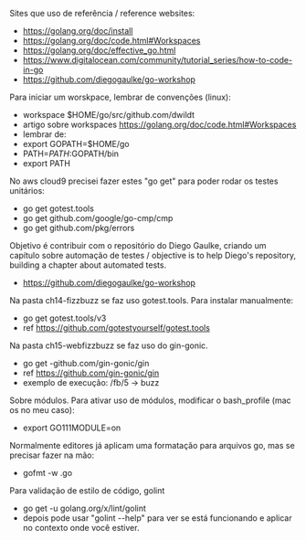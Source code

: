 Sites que uso de referência / reference websites: 
* https://golang.org/doc/install
* https://golang.org/doc/code.html#Workspaces
* https://golang.org/doc/effective_go.html
* https://www.digitalocean.com/community/tutorial_series/how-to-code-in-go
* https://github.com/diegogaulke/go-workshop

Para iniciar um worskpace, lembrar de convenções (linux):
* workspace $HOME/go/src/github.com/dwildt
* artigo sobre workspaces https://golang.org/doc/code.html#Workspaces
* lembrar de: 
* export GOPATH=$HOME/go
* PATH=$PATH:$GOPATH/bin
* export PATH

No aws cloud9 precisei fazer estes "go get" para poder rodar os testes unitários:
* go get gotest.tools  
* go get github.com/google/go-cmp/cmp  
* go get github.com/pkg/errors  

Objetivo é contribuir com o repositório do Diego Gaulke, criando um capítulo sobre automação de testes / objective is to help Diego's repository, building a chapter about automated tests. 
* https://github.com/diegogaulke/go-workshop

Na pasta ch14-fizzbuzz se faz uso gotest.tools. Para instalar manualmente: 
* go get gotest.tools/v3
* ref https://github.com/gotestyourself/gotest.tools

Na pasta ch15-webfizzbuzz se faz uso do gin-gonic. 
* go get -github.com/gin-gonic/gin
* ref https://github.com/gin-gonic/gin
* exemplo de execução: /fb/5 -> buzz 

Sobre módulos. Para ativar uso de módulos, modificar o bash_profile (mac os no meu caso):
* export GO111MODULE=on  

Normalmente editores já aplicam uma formatação para arquivos go, mas se precisar fazer na mão:
* gofmt -w <nome do arquivo>.go 

Para validação de estilo de código, golint
* go get -u golang.org/x/lint/golint
* depois pode usar "golint --help" para ver se está funcionando e aplicar no contexto onde você estiver. 



